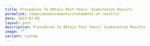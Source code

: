 ```yaml
---
title: Procedures To Obtain Past Years' Examination Results
permalink: /news/announcements/statements-of-results/
date: 2023-07-03
layout: post
description: Procedures To Obtain Past Years' Examination Results
image: ""
variant: tiptap
---
```

